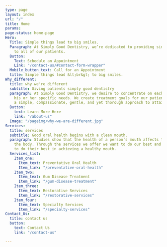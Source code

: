 ```yaml
---
type: page
layout: index
url: "/"
title: Home
params: 
page-status: home-page
Hero:
  Title: Simple things lead to big smiles.
  Paragraph: At Simply Good Dentistry, we’re dedicated to providing simply good service
    to all of our patients.
  Button:
    Text: Schedule an Appointment
    Link: "/contact-us/#contact-form-wrapper"
  Mobile_button_text: Call for an Appointment
  title: Simple things lead &lt;br&gt; to big smiles.
Why_different:
  title: why we're different
  subtitle: Giving patients simply good dentistry
  paragraph: At Simply Good Dentistry, we desire to concentrate on each patient and
    his or her specific needs. We create treatment goals for our patients that reflect
    a simple, compassionate, gentle, and yet thorough approach to attaining oral health.
  Button:
    text: Learn More Here
    link: "/about-us"
  Image: "/pageimg/why-we-are-different.jpg"
Services:
  title: services
  subtitle: Good oral health begins with a clean mouth.
  paragraph: Studies show that the health of a person’s mouth affects the health of
    the body. Through the services we offer we want to do our best and lead our patients
    to do their best in achieving a healthy mouth.
  Services_list:
    Item_one:
      Item_text: Preventative Oral Health
      Item_link: "/preventative-oral-health"
    Item_two:
      Item_text: Gum Disease Treatment
      Item_link: "/gum-disease-treatment"
    Item_three:
      Item_text: Restorative Services
      Item_link: "/restorative-services"
    Item_four:
      Item_text: Specialty Services
      Item_link: "/specialty-services"
Contact_Us:
  title: contact us
  button:
    text: Contact Us
    link: "/contact-us"

---
```

